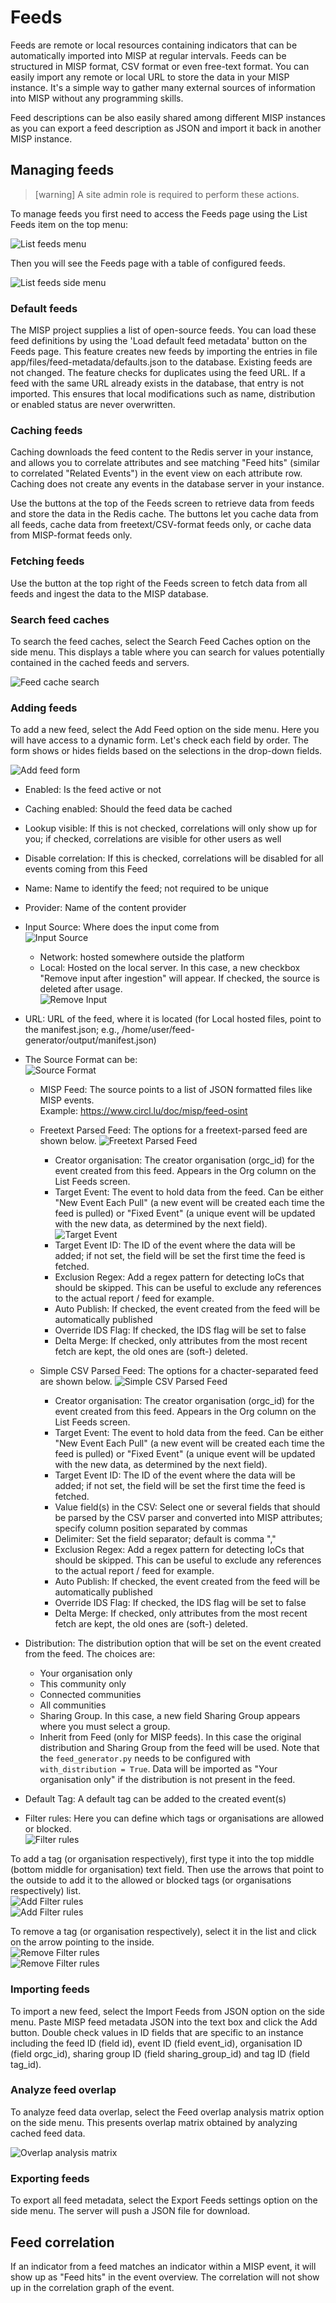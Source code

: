 
<!-- toc -->

# Feeds

Feeds are remote or local resources containing indicators that can be automatically imported into MISP at regular intervals.
Feeds can be structured in MISP format, CSV format or even free-text format. You can easily import any remote or local URL
to store the data in your MISP instance. It's a simple way to gather many external sources of information into MISP without any programming skills.

Feed descriptions can be also easily shared among different MISP instances as you can export a feed description as JSON 
and import it back in another MISP instance.

## Managing feeds

>[warning] A site admin role is required to perform these actions.

To manage feeds you first need to access the Feeds page using the List Feeds item on the top menu:

![List feeds menu](./figures/listfeeds.png)

Then you will see the Feeds page with a table of configured feeds.

![List feeds side menu](./figures/feedspage.png)


### Default feeds

The MISP project supplies a list of open-source feeds.  You can load these feed definitions by using the 'Load default feed metadata' button on the Feeds page.  This feature creates new feeds by importing the entries in file app/files/feed-metadata/defaults.json to the database. Existing feeds are not changed. The feature checks for duplicates using the feed URL. If a feed with the same URL already exists in the database, that entry is not imported. This ensures that
local modifications such as name, distribution or enabled status are never overwritten.

### Caching feeds

 Caching downloads the feed content to the Redis server in your instance, and allows you to correlate attributes and see matching "Feed hits" (similar to correlated "Related Events") in the event view on each attribute row.  Caching does not create any events in the database server in your instance.

Use the buttons at the top of the Feeds screen to retrieve data from feeds and store the data in the Redis cache. The buttons let you cache data from all feeds, cache data from freetext/CSV-format feeds only, or cache data from MISP-format feeds only.

### Fetching feeds

Use the button at the top right of the Feeds screen to fetch data from all feeds and ingest the data to the MISP database.

### Search feed caches

To search the feed caches, select the Search Feed Caches option on the side menu. This displays a table where you can search for values potentially contained in the cached feeds and servers.

![Feed cache search](./figures/cachesearch.png)

### Adding feeds

To add a new feed, select the Add Feed option on the side menu.
Here you will have access to a dynamic form. Let's check each field by order. The form shows or hides fields based on the selections in the drop-down fields.

![Add feed form](./figures/addfeedform.png)

* Enabled: Is the feed active or not
* Caching enabled: Should the feed data be cached
* Lookup visible: If this is not checked, correlations will only show up for you; if checked, correlations are visible for other users as well
* Disable correlation: If this is checked, correlations will be disabled for all events coming from this Feed
* Name: Name to identify the feed; not required to be unique
* Provider: Name of the content provider
* Input Source: Where does the input come from  
![Input Source](./figures/inputsource.png)  
  * Network: hosted somewhere outside the platform
  * Local: Hosted on the local server. In this case, a new checkbox "Remove input after ingestion" will appear. If checked, the source is deleted after usage.  
![Remove Input](./figures/removeinput.png)

* URL: URL of the feed, where it is located (for Local hosted files, point to the manifest.json; e.g., /home/user/feed-generator/output/manifest.json)

* The Source Format can be:  
![Source Format](./figures/sourceformat.png)
  * MISP Feed: The source points to a list of JSON formatted files like MISP events.  
  Example: https://www.circl.lu/doc/misp/feed-osint

  * Freetext Parsed Feed: The options for a freetext-parsed feed are shown below.
![Freetext Parsed Feed](./figures/freetextparsedfeed.png)
    * Creator organisation: The creator organisation (orgc_id) for the event created from this feed. Appears in the Org column on the List Feeds screen.
    * Target Event: The event to hold data from the feed. Can be either "New Event Each Pull" (a new event will be created each time the feed is pulled) or "Fixed Event" (a unique event will be updated with the new data, as determined by the next field).
![Target Event](./figures/targetevent.png)  
    * Target Event ID: The ID of the event where the data will be added; if not set, the field will be set the first time the feed is fetched.
    * Exclusion Regex: Add a regex pattern for detecting IoCs that should be skipped. This can be useful to exclude any references to the actual report / feed for example.
    * Auto Publish: If checked, the event created from the feed will be automatically published
    * Override IDS Flag: If checked, the IDS flag will be set to false
    * Delta Merge: If checked, only attributes from the most recent fetch are kept, the old ones are (soft-) deleted.

  * Simple CSV Parsed Feed: The options for a chacter-separated feed are shown below.
![Simple CSV Parsed Feed](./figures/simplecsvparsedfeed.png)  
    * Creator organisation: The creator organisation (orgc_id) for the event created from this feed. Appears in the Org column on the List Feeds screen.
    * Target Event: The event to hold data from the feed. Can be either "New Event Each Pull" (a new event will be created each time the feed is pulled) or "Fixed Event" (a unique event will be updated with the new data, as determined by the next field).
    * Target Event ID: The ID of the event where the data will be added; if not set, the field will be set the first time the feed is fetched.
    * Value field(s) in the CSV: Select one or several fields that should be parsed by the CSV parser and converted into MISP attributes; specify column position separated by commas
    * Delimiter: Set the field separator; default is comma ","
    * Exclusion Regex: Add a regex pattern for detecting IoCs that should be skipped. This can be useful to exclude any references to the actual report / feed for example.
    * Auto Publish: If checked, the event created from the feed will be automatically published
    * Override IDS Flag: If checked, the IDS flag will be set to false
    * Delta Merge: If checked, only attributes from the most recent fetch are kept, the old ones are (soft-) deleted.

* Distribution: The distribution option that will be set on the event created from the feed. The choices are:
  * Your organisation only
  * This community only
  * Connected communities
  * All communities
  * Sharing Group. In this case, a new field Sharing Group appears where you must select a group.
  * Inherit from Feed (only for MISP feeds). In this case the original distribution and Sharing Group from the feed will be used. Note that the `feed_generator.py` needs to be configured with  `with_distribution = True`. Data will be imported as "Your organisation only" if the distribution is not present in the feed.

* Default Tag: A default tag can be added to the created event(s)

* Filter rules: Here you can define which tags or organisations are allowed or blocked.  
![Filter rules](./figures/filterrules.png)

To add a tag (or organisation respectively), first type it into the top middle (bottom middle for organisation) text field. Then use the arrows that point to the outside to add it to the allowed or blocked tags (or organisations respectively) list.  
![Add Filter rules](./figures/addfilterrules.png)  
![Add Filter rules](./figures/addfilterrules2.png)

To remove a tag (or organisation respectively), select it in the list and click on the arrow pointing to the inside.  
![Remove Filter rules](./figures/removefilterrules.png)  
![Remove Filter rules](./figures/removefilterrules2.png)

### Importing feeds

To import a new feed, select the Import Feeds from JSON option on the side menu. Paste MISP feed metadata JSON into the text box and click the Add button. Double check values in ID fields that are specific to an instance including the feed ID (field id), event ID (field event_id), organisation ID (field orgc_id), sharing group ID (field sharing_group_id) and tag ID (field tag_id).

### Analyze feed overlap

To analyze feed data overlap, select the Feed overlap analysis matrix option on the side menu. This presents overlap matrix obtained by analyzing cached feed data.

![Overlap analysis matrix](./figures/overlapanalysismatrix.png)

### Exporting feeds

To export all feed metadata, select the Export Feeds settings option on the side menu. The server will push a JSON file for download.

## Feed correlation

If an indicator from a feed matches an indicator within a MISP event, it will show up as "Feed hits" in the event overview.
The correlation will not show up in the correlation graph of the event.

